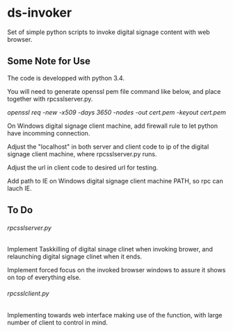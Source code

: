 ds-invoker
==========

Set of simple python scripts to invoke digital signage content with web browser.

## Some Note for Use

The code is developped with python 3.4.

You will need to generate openssl pem file command like below, and place together with rpcsslserver.py.

*openssl req -new -x509 -days 3650 -nodes -out cert.pem -keyout cert.pem*

On Windows digital signage client machine, add firewall rule to let python have incomming connection.

Adjust the "localhost" in both server and client code to ip of the digital signage client machine, where rpcsslserver.py runs.

Adjust the url in client code to desired url for testing.

Add path to IE on Windows digital signage client machine PATH, so rpc can lauch IE.

## To Do

###### rpcsslserver.py

Implement Taskkilling of digital sinage clinet when invoking brower, and relaunching digital signage clinet when it ends.

Implement forced focus on the invoked browser windows to assure it shows on top of everything else.

###### rpcsslclient.py

Implementing towards web interface making use of the function, with large number of client to control in mind.
